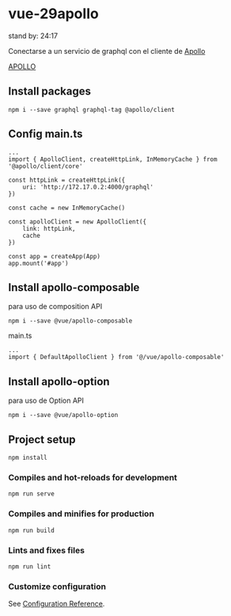 # vue-29apollo
stand by: 24:17

Conectarse a un servicio de graphql con el cliente de [Apollo](https://github.com/GNUXDAR/js-de-0-a-experto/blob/master/Vue/Vuejs-Docker/graph-apollo-for-vue-class)

[APOLLO](https://v4.apollo.vuejs.org/guide/)
## Install packages
```
npm i --save graphql graphql-tag @apollo/client
```
## Config main.ts
```
...
import { ApolloClient, createHttpLink, InMemoryCache } from '@apollo/client/core'

const httpLink = createHttpLink({
    uri: 'http://172.17.0.2:4000/graphql'
})

const cache = new InMemoryCache()

const apolloClient = new ApolloClient({
    link: httpLink,
    cache
})

const app = createApp(App)
app.mount('#app')
```
## Install apollo-composable
para uso de composition API
```
npm i --save @vue/apollo-composable
```

main.ts
```
...
import { DefaultApolloClient } from '@/vue/apollo-composable'

```

## Install apollo-option
para uso de Option API
```
npm i --save @vue/apollo-option
```

## Project setup
```
npm install
```

### Compiles and hot-reloads for development
```
npm run serve
```

### Compiles and minifies for production
```
npm run build
```

### Lints and fixes files
```
npm run lint
```

### Customize configuration
See [Configuration Reference](https://cli.vuejs.org/config/).

